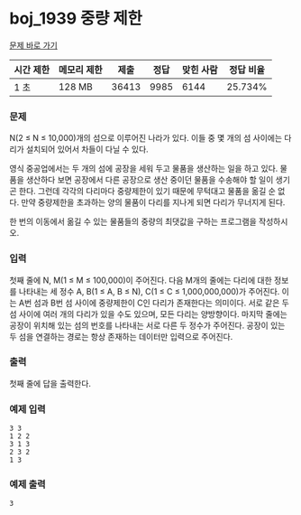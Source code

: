 # boj_1939 중량 제한
<a href = "https://www.acmicpc.net/problem/1939"> 문제 바로 가기 </a>

|**시간 제한**|**메모리 제한**|**제출**|**정답**|**맞힌 사람**|**정답 비율**|
|-----------|-------------|------|------|----------|----------|
| 1 초      | 128 MB      | 36413 | 9985 | 6144     | 25.734%  |

### 문제
N(2 ≤ N ≤ 10,000)개의 섬으로 이루어진 나라가 있다. 이들 중 몇 개의 섬 사이에는 다리가 설치되어 있어서 차들이 다닐 수 있다.

영식 중공업에서는 두 개의 섬에 공장을 세워 두고 물품을 생산하는 일을 하고 있다. 물품을 생산하다 보면 공장에서 다른 공장으로 생산 중이던 물품을 수송해야 할 일이 생기곤 한다. 그런데 각각의 다리마다 중량제한이 있기 때문에 무턱대고 물품을 옮길 순 없다. 만약 중량제한을 초과하는 양의 물품이 다리를 지나게 되면 다리가 무너지게 된다.

한 번의 이동에서 옮길 수 있는 물품들의 중량의 최댓값을 구하는 프로그램을 작성하시오.

### 입력
첫째 줄에 N, M(1 ≤ M ≤ 100,000)이 주어진다. 다음 M개의 줄에는 다리에 대한 정보를 나타내는 세 정수 A, B(1 ≤ A, B ≤ N), C(1 ≤ C ≤ 1,000,000,000)가 주어진다. 이는 A번 섬과 B번 섬 사이에 중량제한이 C인 다리가 존재한다는 의미이다. 서로 같은 두 섬 사이에 여러 개의 다리가 있을 수도 있으며, 모든 다리는 양방향이다. 마지막 줄에는 공장이 위치해 있는 섬의 번호를 나타내는 서로 다른 두 정수가 주어진다. 공장이 있는 두 섬을 연결하는 경로는 항상 존재하는 데이터만 입력으로 주어진다.

### 출력
첫째 줄에 답을 출력한다.

### 예제 입력
```
3 3
1 2 2
3 1 3
2 3 2
1 3
```

### 예제 출력
```
3
```
